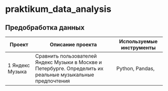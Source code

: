 # praktikum_data_analysis

## Предобработка данных


Проект | Описание проекта | Используемые инструменты
------------|------------- | ---------
1 Яндекс Музыка | Сравнить пользователей Яндекс Музыки в Москве и Петербурге. Определить их реальные музыкальные предпочтения | Python, Pandas,
